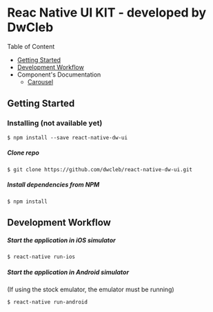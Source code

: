 # Reac Native UI KIT - developed by DwCleb

Table of Content

- [Getting Started](#section-getting-started)
- [Development Workflow](#section-dev-workflow)
- Component's Documentation
  - [Carousel](./app/components/Carousel/doc.md)


## <a name="section-getting-started"> Getting Started </a>



### Installing (not available yet)
```
$ npm install --save react-native-dw-ui
```

##### Clone repo
```
$ git clone https://github.com/dwcleb/react-native-dw-ui.git
```

##### Install dependencies from NPM
```
$ npm install
```

## <a name="section-dev-workflow"> Development Workflow </a>

##### Start the application in iOS simulator
```
$ react-native run-ios
```

##### Start the application in Android simulator
(If using the stock emulator, the emulator must be running)
```
$ react-native run-android
```
